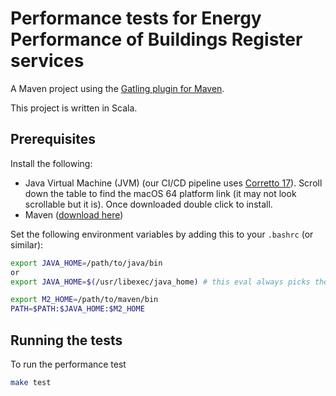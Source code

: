 Performance tests for Energy Performance of Buildings Register services
=======================================================================

A Maven project using the [Gatling plugin for Maven](https://gatling.io/docs/current/extensions/maven_plugin/).

This project is written in Scala.

## Prerequisites

Install the following:
* Java Virtual Machine (JVM) (our CI/CD pipeline uses [Corretto 17](https://docs.aws.amazon.com/corretto/latest/corretto-17-ug/downloads-list.html)). Scroll down the table to find the macOS 64 platform link (it may not look scrollable but it is). Once downloaded double click to install.
* Maven ([download here](https://maven.apache.org/download.cgi))

Set the following environment variables by adding this to your `.bashrc` (or similar):
```bash
export JAVA_HOME=/path/to/java/bin
or
export JAVA_HOME=$(/usr/libexec/java_home) # this eval always picks the latest java export if you installed it as suggested above

export M2_HOME=/path/to/maven/bin
PATH=$PATH:$JAVA_HOME:$M2_HOME
```

## Running the tests

To run the performance test

```bash
make test
```
